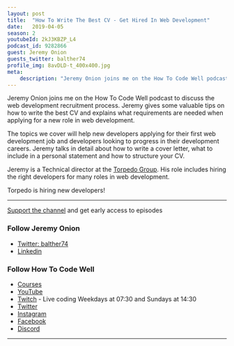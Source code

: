 ```yaml
---
layout: post
title:  "How To Write The Best CV - Get Hired In Web Development"
date:   2019-04-05
season: 2
youtubeId: 2kJ3KBZP_L4
podcast_id: 9282866
guest: Jeremy Onion
guests_twitter: balther74
profile_img: 8avDLD-t_400x400.jpg
meta:
    description: "Jeremy Onion joins me on the How To Code Well podcast to discuss the web development recruitment process"
---
```


Jeremy Onion joins me on the How To Code Well podcast to discuss the web development recruitment process. Jeremy gives some valuable tips on how to write the best CV and explains what requirements are needed when applying for a new role in web development.

The topics we cover will help new developers applying for their first web development job and developers looking to progress in their development careers.  Jeremy talks in detail about how to write a cover letter, what to include in a personal statement and how to structure your CV.

Jeremy is a Technical director at the [Torpedo Group](https://torpedogroup.com). His role includes hiring the right developers for many roles in web development.

Torpedo is hiring new developers!

-------------------------------

[Support the channel](https://www.patreon.com/howToCodeWell) and get early access to episodes



### Follow Jeremy Onion
- [Twitter: balther74](https://twitter.com/balther74)
- [Linkedin](https://www.linkedin.com/in/balther74/)

### Follow How To Code Well
- [Courses](http://howtocodewell.net)
- [YouTube](http://youtube.com/howtocodewell)
- [Twitch](http://twitch.tv/howtocodewell) - Live coding Weekdays at 07:30 and Sundays at 14:30
- [Twitter](https://twitter.com/howtocodewell)
- [Instagram](http://instagram.com/howtocodewell/)
- [Facebook](http://facebook.com/howtocodewell/)
- [Discord](http://howtocodewell.net/discord)

-------------------------------
